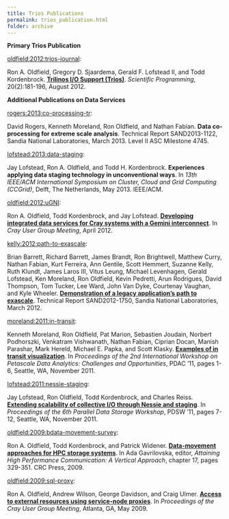 ```yaml
---
title: Trios Publications
permalink: trios_publication.html
folder: archive
---
```


**Primary Trios Publication**



[oldfield:2012:trios-journal](http://trilinos.org/oldsite/packages/trios/bibtex/oldfield:2012:trios-journal.bib):

Ron A. Oldfield, Gregory D. Sjaardema, Gerald F. Lofstead II, and Todd Kordenbrock. [**Trilinos I/O Support (Trios)**](http://dx.doi.org/10.3233/SPR-2012-0345). _Scientific Programming_, 20(2):181-196, August 2012.



**Additional Publications on Data Services**



[rogers:2013:co-processing-tr](http://trilinos.org/oldsite/packages/trios/bibtex/rogers:2013:co-processing-tr.bib):

David Rogers, Kenneth Moreland, Ron Oldfield, and Nathan Fabian. **Data co-processing for extreme scale analysis**. Technical Report SAND2013-1122, Sandia National Laboratories, March 2013\. Level II ASC Milestone 4745.

[lofstead:2013:data-staging](http://trilinos.org/oldsite/packages/trios/bibtex/lofstead:2013:data-staging.bib):

Jay Lofstead, Ron A. Oldfield, and Todd H. Kordenbrock. **Experiences applying data staging technology in unconventional ways**. In _13th IEEE/ACM International Symposium on Cluster, Cloud and Grid Computing (CCGrid)_, Delft, The Netherlands, May 2013\. IEEE/ACM.

[oldfield:2012:uGNI](http://trilinos.org/oldsite/packages/trios/bibtex/oldfield:2012:uGNI.bib):

Ron A. Oldfield, Todd Kordenbrock, and Jay Lofstead. [**Developing integrated data services for Cray systems with a Gemini interconnect**](https://cug.org/proceedings/attendee_program_cug2012/includes/files/pap186.pdf). In _Cray User Group Meeting_, April 2012.

[kelly:2012:path-to-exascale](http://trilinos.org/oldsite/packages/trios/bibtex/kelly:2012:path-to-exascale.bib):

Brian Barrett, Richard Barrett, James Brandt, Ron Brightwell, Matthew Curry, Nathan Fabian, Kurt Ferreira, Ann Gentile, Scott Hemmert, Suzanne Kelly, Ruth Klundt, James Laros III, Vitus Leung, Michael Levenhagen, Gerald Lofstead, Ken Moreland, Ron Oldfield, Kevin Pedretti, Arun Rodrigues, David Thompson, Tom Tucker, Lee Ward, John Van Dyke, Courtenay Vaughan, and Kyle Wheeler. [**Demonstration of a legacy application’s path to exascale**](http://dx.doi.org/10.2172/1039013). Technical Report SAND2012-1750, Sandia National Laboratories, March 2012.

[moreland:2011:in-transit](http://trilinos.org/oldsite/packages/trios/bibtex/moreland:2011:in-transit.bib):

Kenneth Moreland, Ron Oldfield, Pat Marion, Sebastien Joudain, Norbert Podhorszki, Venkatram Vishwanath, Nathan Fabian, Ciprian Docan, Manish Parashar, Mark Hereld, Michael E. Papka, and Scott Klasky. [**Examples of in transit visualization**](http://doi.acm.org/10.1145/2110205.2110207). In _Proceedings of the 2nd International Workshop on Petascale Data Analytics: Challenges and Opportunities_, PDAC ’11, pages 1-6, Seattle, WA, November 2011.

[lofstead:2011:nessie-staging](http://trilinos.org/oldsite/packages/trios/bibtex/lofstead:2011:nessie-staging.bib):

Jay Lofstead, Ron Oldfield, Todd Kordenbrock, and Charles Reiss. [**Extending scalability of collective I/O through Nessie and staging**](http://doi.acm.org/10.1145/2159352.2159355). In _Proceedings of the 6th Parallel Data Storage Workshop_, PDSW ’11, pages 7-12, Seattle, WA, November 2011.

[oldfield:2009:bdata-movement-survey](http://trilinos.org/oldsite/packages/trios/bibtex/oldfield:2009:bdata-movement-survey.bib):

Ron A. Oldfield, Todd Kordenbrock, and Patrick Widener. [**Data-movement approaches for HPC storage systems**](http://dx.doi.org/10.1201/b10249-15). In Ada Gavrilovska, editor, _Attaining High Performance Communication: A Vertical Approach_, chapter 17, pages 329-351\. CRC Press, 2009.

[oldfield:2009:sql-proxy](http://trilinos.org/oldsite/packages/trios/bibtex/oldfield:2009:sql-proxy.bib):

Ron A. Oldfield, Andrew Wilson, George Davidson, and Craig Ulmer. [**Access to external resources using service-node proxies**](https://cug.org/5-publications/proceedings_attendee_lists/CUG09CD/S09_Proceedings/pages/authors/11-15Wednesday/12C-Oldfield/oldfield-paper.pdf). In _Proceedings of the Cray User Group Meeting_, Atlanta, GA, May 2009.

